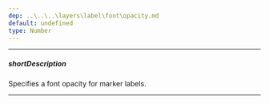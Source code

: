```yaml
---
dep: ..\..\..\layers\label\font\opacity.md
default: undefined
type: Number
---
```

---
##### shortDescription
Specifies a font opacity for marker labels.

---

